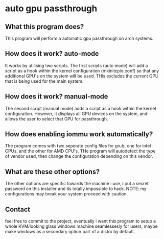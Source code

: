 # auto gpu passthrough 

## What this program does?
This program will perform a automatic gpu passthrough on arch systems.

## How does it work? auto-mode
It works by utilising two scripts. The first scripts (auto mode) will add a script as a hook within the kernel configuration (mkinitcpio.conf) so that any additional GPU's on the system will be used. THis excludes the current GPU that is being used for the main system.

## How does it work? manual-mode
The second script (manual mode) adds a script as a hook within the kernel configuration. However, it displays all GPU devices on the system, and allows the user to select that GPU for passthrough.

## How does enabling iommu work automatically?
The program comes with two seperate config files for grub, one for intel CPUs, and the other for AMD CPU's. THe program will autodetect the type of vendor used, then change the configuration depending on this vendor.

## What are these other options?
The other options are specific towards the machine i use, i put a secret password on this installer and its totally impossible to hack. NOTE: my configurations may break your system proceed with caution.

## Contact
feel free to commit to the project, eventually i want this program to setup a whole KVM/looking glass windows machine seamlessesly for users, maybe make windows as a secondary option part of a distro by default. 
